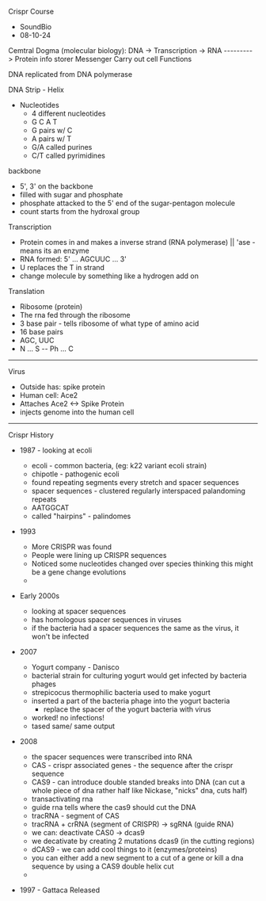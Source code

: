 Crispr Course
- SoundBio
- 08-10-24

Cemtral Dogma (molecular biology): 
DNA -> Transcription -> RNA ---------> Protein
info storer             Messenger      Carry out cell Functions

DNA replicated from DNA polymerase

DNA Strip - Helix
- Nucleotides
    - 4 different nucleotides
    - G C A T
    - G pairs w/ C
    - A pairs w/ T
    - G/A called purines
    - C/T called pyrimidines

backbone
- 5', 3' on the backbone
- filled with sugar and phosphate
- phosphate attacked to the 5' end of the sugar-pentagon molecule
- count starts from the hydroxal group

Transcription
- Protein comes in and makes a inverse strand (RNA polymerase) || 'ase - means its an enzyme
- RNA formed: 5' ... AGCUUC ... 3'
- U replaces the T in strand
- change molecule by something like a hydrogen add on

Translation
- Ribosome (protein)
- The rna fed through the ribosome
- 3 base pair - tells ribosome of what type of amino acid
- 16 base pairs
- AGC, UUC
- N ... S -- Ph ... C


----

Virus
- Outside has: spike protein
- Human cell:  Ace2
- Attaches Ace2 <-> Spike Protein
- injects genome into the human cell

----

Crispr History

- 1987 - looking at ecoli
    - ecoli - common bacteria, (eg: k22 variant ecoli strain)
    - chipotle - pathogenic ecoli
    - found repeating segments every stretch and spacer sequences
    - spacer sequences - clustered regularly interspaced palandoming repeats
    - AATGGCAT
    - called "hairpins" - palindomes

- 1993
    - More CRISPR was found
    - People were lining up CRISPR sequences
    - Noticed some nucleotides changed over species thinking this might be a gene change evolutions
    - 

- Early 2000s
    - looking at spacer sequences
    - has homologous spacer sequences in viruses
    - if the bacteria had a spacer sequences the same as the virus, it won't be infected

- 2007
    - Yogurt company - Danisco
    - bacterial strain for culturing yogurt would get infected by bacteria phages
    - strepicocus thermophilic bacteria used to make yogurt
    - inserted a part of the bacteria phage into the yogurt bacteria
        - replace the spacer of the yogurt bacteria with virus
    - worked! no infections!
    - tased same/ same output

- 2008
    - the spacer sequences were transcribed into RNA
    - CAS - crispr associated genes - the sequence after the crispr sequence
    - CAS9 - can introduce double standed breaks into DNA (can cut a whole piece of dna rather half like Nickase, "nicks" dna, cuts half)
    - transactivating rna
    - guide rna tells where the cas9 should cut the DNA
    - tracRNA - segment of CAS
    - tracRNA + crRNA (segment of CRISPR) -> sgRNA (guide RNA)
    - we can: deactivate CAS0 -> dcas9
    - we decativate by creating 2 mutations dcas9 (in the cutting regions)
    - dCAS9 - we can add cool things to it (enzymes/proteins)
    - you can either add a new segment to a cut of a gene or kill a dna sequence by using a CAS9 double helix cut
    - 








- 1997 - Gattaca Released
